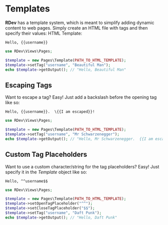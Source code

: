 # Templates
**RDev** has a template system, which is meant to simplify adding dynamic content to web pages.  Simply create an HTML file with tags and then specify their values:
HTML Template:
```
Hello, {{username}}
```
```php
use RDev\Views\Pages;

$template = new Pages\Template(PATH_TO_HTML_TEMPLATE);
$template->setTag("username", "Beautiful Man");
echo $template->getOutput(); // "Hello, Beautiful Man"
```

## Escaping Tags
Want to escape a tag?  Easy!  Just add a backslash before the opening tag like so:
```
Hello, {{username}}.  \{{I am escaped}}!
```
```php
use RDev\Views\Pages;

$template = new Pages\Template(PATH_TO_HTML_TEMPLATE);
$template->setTag("username", "Mr Schwarzenegger");
echo $template->getOutput(); // "Hello, Mr Schwarzenegger.  {{I am escaped}}!"
```

## Custom Tag Placeholders
Want to use a custom character/string for the tag placeholders?  Easy!  Just specify it in the *Template* object like so:
```
Hello, ^^username$$
```
```php
use RDev\Views\Pages;

$template = new Pages\Template(PATH_TO_HTML_TEMPLATE);
$template->setOpenTagPlaceholder("^^");
$template->setCloseTagPlaceholder("$$");
$template->setTag("username", "Daft Punk");
echo $template->getOutput(); // "Hello, Daft Punk"
```
